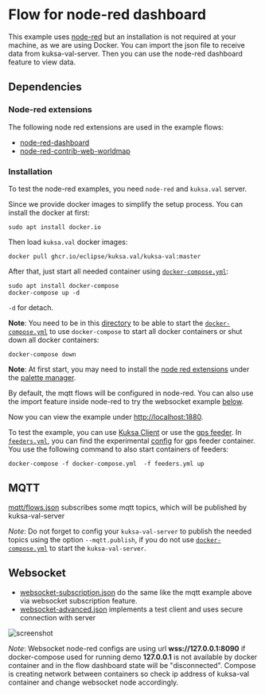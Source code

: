 # Flow for node-red dashboard

This example uses [node-red](https://nodered.org/) but an installation is not required at your machine, as we are using Docker. You can import the json file to receive data from kuksa-val-server. Then you can use the node-red dashboard feature to view data.

## Dependencies
### Node-red extensions
The following node red extensions are used in the example flows:
- [node-red-dashboard](https://flows.nodered.org/node/node-red-dashboard)
- [node-red-contrib-web-worldmap](https://flows.nodered.org/node/node-red-contrib-web-worldmap)

### Installation
To test the node-red examples, you need `node-red` and `kuksa.val` server.

Since we provide docker images to simplify the setup process. You can install the docker at first:
```
sudo apt install docker.io
```

Then load `kuksa.val` docker images:
```
docker pull ghcr.io/eclipse/kuksa.val/kuksa-val:master
```

After that, just start all needed container using [`docker-compose.yml`](./docker-compose.yml):
```
sudo apt install docker-compose
docker-compose up -d
```
`-d` for detach.

**Note**: You need to be in this [directory](./) to be able to start the [`docker-compose.yml`](./docker-compose.yml) to use `docker-compose` to start all docker containers or shut down all docker containers:
```
docker-compose down
```

**Note**: At first start, you may need to install the [node red extensions](#node-red-extensions) under the [palette manager](https://nodered.org/docs/user-guide/editor/palette/manager).

By default, the mqtt flows will be configured in node-red. You can also use the import feature inside node-red to try the websocket example [below](#websocket).

<!-- markdown-link-check-disable -->

Now you can view the example under [http://localhost:1880](http://localhost:1880/).

<!-- markdown-link-check-enable -->

To test the example, you can use [Kuksa Client](../../kuksa-client) or use the [gps feeder](https://github.com/eclipse/kuksa.val.feeders/tree/main/gps2val).
In [`feeders.yml`](./feeders.yml), you can find the experimental [config](kuksa_config/gpsd_feeder.ini) for gps feeder container. You use the following command to also start containers of feeders:

```
docker-compose -f docker-compose.yml  -f feeders.yml up
```


## MQTT
[mqtt/flows.json](./mqtt/flows.json) subscribes some mqtt topics, which will be published by kuksa-val-server

*Note*: Do not forget to config your `kuksa-val-server` to publish the needed topics using the option `--mqtt.publish`, if you do not use [`docker-compose.yml`](./docker-compose.yml) to start the `kuksa-val-server`.

## Websocket
- [websocket-subscription.json](./websocket-subscription.json) do the same like the mqtt example above via websocket subscription feature.
- [websocket-advanced.json](./websocket-advanced.json) implements a test client and uses secure connection with server

![screenshot](./node-red-screenshot.png)

*Note*: Websocket node-red configs are using url **wss://127.0.0.1:8090** if docker-compose used for running demo **127.0.0.1** is not
available by docker container and in the flow dashboard state will be "disconnected". Compose is creating network between containers so check ip address of
kuksa-val container and change websocket node accordingly.
